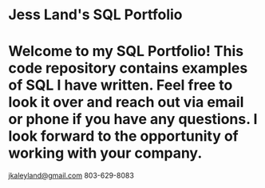 # Jess Land's SQL Portfolio

# Welcome to my SQL Portfolio! This code repository contains examples of SQL I have written. Feel free to look it over and reach out via email or phone if you have any questions. I look forward to the opportunity of working with your company. 
jkaleyland@gmail.com
803-629-8083
